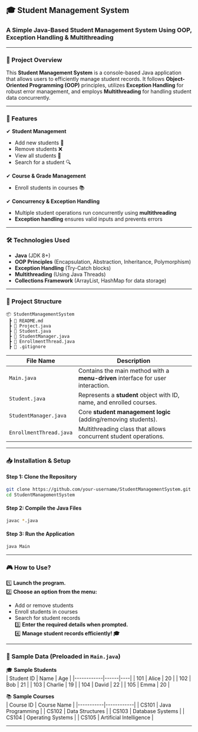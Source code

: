 ## **🎓 Student Management System**
### A Simple Java-Based Student Management System Using OOP, Exception Handling & Multithreading  

---

### **📌 Project Overview**
This **Student Management System** is a console-based Java application that allows users to efficiently manage student records. It follows **Object-Oriented Programming (OOP)** principles, utilizes **Exception Handling** for robust error management, and employs **Multithreading** for handling student data concurrently.

---

### **🚀 Features**
✔ **Student Management**  
- Add new students 📝  
- Remove students ❌  
- View all students 👥  
- Search for a student 🔍  

✔ **Course & Grade Management**  
- Enroll students in courses 📚   

✔ **Concurrency & Exception Handling**  
- Multiple student operations run concurrently using **multithreading**  
- **Exception handling** ensures valid inputs and prevents errors  

---

### **🛠 Technologies Used**
- **Java** (JDK 8+)  
- **OOP Principles** (Encapsulation, Abstraction, Inheritance, Polymorphism)  
- **Exception Handling** (Try-Catch blocks)  
- **Multithreading** (Using Java Threads)  
- **Collections Framework** (ArrayList, HashMap for data storage)  

---

### **📂 Project Structure**
```
📦 StudentManagementSystem  
 ┣ 📜 README.md  
 ┣ 📜 Project.java  
 ┣ 📜 Student.java   
 ┣ 📜 StudentManager.java  
 ┣ 📜 EnrollmentThread.java  
 ┣ 📜 .gitignore  
```

| File Name         | Description |
|-------------------|-------------|
| `Main.java`      | Contains the main method with a **menu-driven** interface for user interaction. |
| `Student.java`   | Represents a **student** object with ID, name, and enrolled courses. |
| `StudentManager.java` | Core **student management logic** (adding/removing students). |
| `EnrollmentThread.java` | Multithreading class that allows concurrent student operations. |

---

### **📥 Installation & Setup**
#### **Step 1: Clone the Repository**
```sh
git clone https://github.com/your-username/StudentManagementSystem.git
cd StudentManagementSystem
```

#### **Step 2: Compile the Java Files**
```sh
javac *.java
```

#### **Step 3: Run the Application**
```sh
java Main
```

---

### **🎮 How to Use?**
1️⃣ **Launch the program.**  
2️⃣ **Choose an option from the menu:**  
   - Add or remove students  
   - Enroll students in courses    
   - Search for student records  
3️⃣ **Enter the required details when prompted.**  
4️⃣ **Manage student records efficiently! 🎓**  

---

### **📝 Sample Data (Preloaded in `Main.java`)**
🎓 **Sample Students**  
| Student ID | Name | Age |
|------------|------|----|
| 101        | Alice | 20 |
| 102        | Bob | 21 |
| 103        | Charlie | 19 |
| 104        | David | 22 |
| 105        | Emma | 20 |

📚 **Sample Courses**  
| Course ID | Course Name |
|-----------|------------|
| CS101     | Java Programming |
| CS102     | Data Structures | 
| CS103     | Database Systems | 
| CS104     | Operating Systems | 
| CS105     | Artificial Intelligence | 

---


